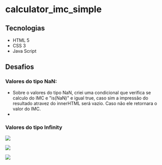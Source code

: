 # calculator_imc_simple
## Tecnologias
- HTML 5
- CSS 3
- Java Script

## Desafios
### Valores do tipo NaN:
  - Sobre o valores do tipo NaN, criei uma condicional que verifica se calculo do IMC e "is(NaN)" e igual true, caso sim a impressão do            resultado atravez do innerHTML será vazio. Caso não ele retornara o valor do IMC. 
  - 
### Valores do tipo Infinity

![](https://i.postimg.cc/MZ7nx7ky/Screenshot-2.png)

![](https://i.postimg.cc/Y0rMtmg3/Screenshot-400000000000000000.png)

![](https://user-images.githubusercontent.com/91764104/209436631-d9258217-0031-43db-b226-5988e0bff38f.png)
